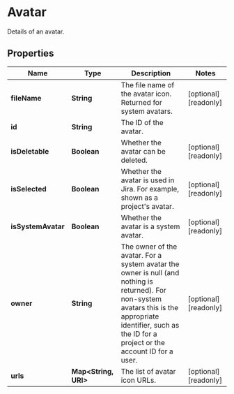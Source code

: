

# Avatar

Details of an avatar.

## Properties

| Name | Type | Description | Notes |
|------------ | ------------- | ------------- | -------------|
|**fileName** | **String** | The file name of the avatar icon. Returned for system avatars. |  [optional] [readonly] |
|**id** | **String** | The ID of the avatar. |  |
|**isDeletable** | **Boolean** | Whether the avatar can be deleted. |  [optional] [readonly] |
|**isSelected** | **Boolean** | Whether the avatar is used in Jira. For example, shown as a project&#39;s avatar. |  [optional] [readonly] |
|**isSystemAvatar** | **Boolean** | Whether the avatar is a system avatar. |  [optional] [readonly] |
|**owner** | **String** | The owner of the avatar. For a system avatar the owner is null (and nothing is returned). For non-system avatars this is the appropriate identifier, such as the ID for a project or the account ID for a user. |  [optional] [readonly] |
|**urls** | **Map&lt;String, URI&gt;** | The list of avatar icon URLs. |  [optional] [readonly] |




